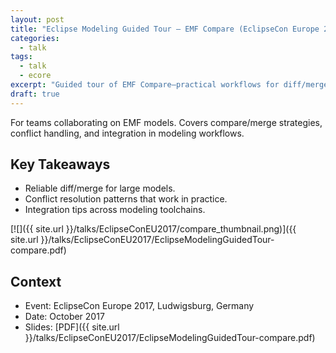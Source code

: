 ```yaml
---
layout: post
title: "Eclipse Modeling Guided Tour — EMF Compare (EclipseCon Europe 2017)"
categories:
  - talk
tags:
  - talk
  - ecore
excerpt: "Guided tour of EMF Compare—practical workflows for diff/merge at scale in modeling projects."
draft: true
---
```


For teams collaborating on EMF models. Covers compare/merge strategies, conflict handling, and integration in modeling workflows.

## Key Takeaways
- Reliable diff/merge for large models.
- Conflict resolution patterns that work in practice.
- Integration tips across modeling toolchains.

[![]({{ site.url }}/talks/EclipseConEU2017/compare_thumbnail.png)]({{ site.url }}/talks/EclipseConEU2017/EclipseModelingGuidedTour-compare.pdf)

## Context
- Event: EclipseCon Europe 2017, Ludwigsburg, Germany
- Date: October 2017
- Slides: [PDF]({{ site.url }}/talks/EclipseConEU2017/EclipseModelingGuidedTour-compare.pdf)
